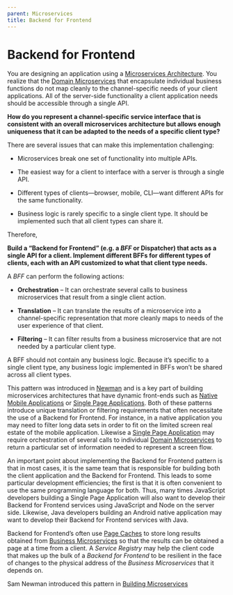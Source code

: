 ```yaml
---
parent: Microservices
title: Backend for Frontend
---
```

# Backend for Frontend

You are designing an application using a [Microservices Architecture](Microservices-Architecture.md). You realize that the [Domain Microservices](Business-Microservice.md) that encapsulate individual business functions do not map cleanly to the channel-specific needs of your client applications. All of the server-side functionality a client application needs should be accessible through a single API.

**How do you represent a channel-specific service interface that is consistent with an overall microservices architecture but allows enough uniqueness that it can be adapted to the needs of a specific client type?**

There are several issues that can make this implementation challenging:

-   Microservices break one set of functionality into multiple APIs.

-   The easiest way for a client to interface with a server is through a single API.

-   Different types of clients—browser, mobile, CLI—want different APIs for the same functionality.

-   Business logic is rarely specific to a single client type. It should be implemented such that all client types can share it.

Therefore,

**Build a “Backend for Frontend” (e.g. a *BFF* or Dispatcher) that acts as a single API for a client. Implement different BFFs for different types of clients, each with an API customized to what that client type needs.**

A *BFF* can perform the following actions:

-   **Orchestration** – It can orchestrate several calls to business microservices that result from a single client action.

-   **Translation** – It can translate the results of a microservice into a channel-specific representation that more cleanly maps to needs of the user experience of that client.

-   **Filtering** – It can filter results from a business microservice that are not needed by a particular client type.

A BFF should not contain any business logic. Because it’s specific to a single client type, any business logic implemented in BFFs won’t be shared across all client types.

This pattern was introduced in [Newman](https://www.amazon.com/Building-Microservices-Designing-Fine-Grained-Systems/dp/1491950358/) and  is a key part of building microservices architectures that have dynamic front-ends such as [Native Mobile Applications](../Cloud-Client-Architecture/Native-Mobile-Application.md) or [Single Page Applications](../Cloud-Client-Architecture/Single-Page-Application.md). Both of these patterns introduce unique translation or filtering requirements that often necessitate the use of a Backend for Frontend. For instance, in a native application you may need to filter long data sets in order to fit on the limited screen real estate of the mobile application. Likewise a [Single Page Application](../Cloud-Client-Architecture/Single-Page-Application.md) may require orchestration of several calls to individual [Domain Microservices](Business-Microservice.md) to return a particular set of information needed to represent a screen flow.

An important point about implementing the Backend for Frontend pattern is that in most cases, it is the same team that is responsible for
building both the client application and the Backend for Frontend. This leads to some particular development efficiencies; the first is that it is often convenient to use the same programming language for both. Thus, many times JavaScript developers building a Single Page Application will also want to develop their Backend for Frontend services using JavaScript and Node on the server side. Likewise, Java developers building an Android native application may want to develop their Backend for Frontend services with Java.

Backend for Frontend’s often use [Page Caches](Page-Cache.md) to store long results obtained from [Business Microservices](Business-Microservice.md) so that the results can be obtained a page at a time from a client. A *Service Registry* may help the client code that makes up the bulk of a *Backend for Frontend* to be resilient in the face of changes to the physical address of the *Business Microservices* that it depends on.

Sam Newman introduced this pattern in [Building Microservices](https://www.amazon.com/Building-Microservices-Designing-Fine-Grained-Systems/dp/1491950358)
